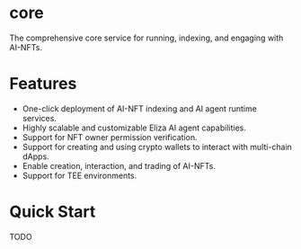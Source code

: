 # core
The comprehensive core service for running, indexing, and engaging with AI-NFTs.

# Features
- One-click deployment of AI-NFT indexing and AI agent runtime services.
- Highly scalable and customizable Eliza AI agent capabilities.
- Support for NFT owner permission verification.
- Support for creating and using crypto wallets to interact with multi-chain dApps.
- Enable creation, interaction, and trading of AI-NFTs.
- Support for TEE environments.

# Quick Start
TODO
